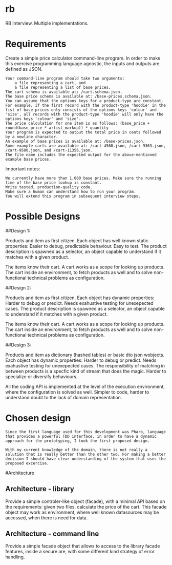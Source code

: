 # rb
RB Interview. 
Multiple implementations.


# Requirements

Create a simple price calculator command-line program. In order to make this exercise programming language agnostic, the inputs and outputs are defined as JSON.

    Your command-line program should take two arguments:
        a file representing a cart, and
        a file representing a list of base prices.
    The cart schema is available at: /cart.schema.json.
    The base price schema is available at: /base-prices.schema.json.
    You can assume that the options keys for a product-type are constant.
    For example, if the first record with the product-type 'hoodie' in the list of base prices only consists of the options keys 'colour' and 'size', all records with the product-type 'hoodie' will only have the options keys 'colour' and 'size'.
    The price calculation for one item is as follows: (base_price + round(base_price * artist_markup)) * quantity
    Your program is expected to output the total price in cents followed by a newline character.
    An example of base prices is available at: /base-prices.json.
    Some example carts are available at: /cart-4560.json, /cart-9363.json, /cart-9500.json, and /cart-11356.json.
    The file name includes the expected output for the above-mentioned example base prices.

Important notes:

    We currently have more than 1,000 base prices. Make sure the running time of the base price lookup is constant.
    Write tested, production-quality code.
    Make sure a human can understand how to run your program.
    You will extend this program in subsequent interview steps.





# Possible Designs


##Design 1: 
	
Products and item as first citizen. Each object has well known static properties: Easier to debug, predictable behaviour. Easy to test.
The product description is spawned as a selector, an object capable to understand if it matches with a given product.

The items know their cart. A cart works as a scope for looking up products.
The cart inside an environment, to fetch products as well and to solve non-functional technical problems as configuration.


##Design 2: 

Products and item as first citizen. Each object has dynamic properties: Harder to debug or predict. Needs exahustive testing for unexepected cases.
The product description is spawned as a selector, an object capable to understand if it matches with a given product.

The items know their cart. A cart works as a scope for looking up products.
The cart inside an environment, to fetch products as well and to solve non-functional technical problems as configuration.



##Design 3: 
	
Products and item as dictionary (hashed tables) or basic dto json wobjects. Each object has dynamic properties: Harder to debug or predict. 
Needs exahustive testing for unexepected cases.
The responsibility of matching in between products is a specfic kind of stream that does the magic. Harder to specialize or diversify behaviours.

All the coding API is implemented at the level of the execution environment, where the configuration is solved as well. Simpler to code, harder to understand doubt to the lack of domain representation. 

# Chosen design
	
	Since the first language used for this development was Pharo, language that provides a powerful TDD interface, in order to have a dynamic approach for the prototyping, I took the first proposed design. 
	
	With my current knowledge of the domain, there is not really a solution that is really better than the other two. For making a better decision I should have clear understanding of the system that uses the proposed excercise.
	

#Architecture 

## Architecture - library
Provide a simple controler-like object (facade), with a minimal API based on the requirements: given two files, calculate the price of the cart. 
This facade object may work as environment, where well known datasources may be accessed, when there is need for data.


## Architecture - command line
Provide a simple facade object that allows to access to the library facade features, inside a secure are, with some different kind strategy of error handling.


















